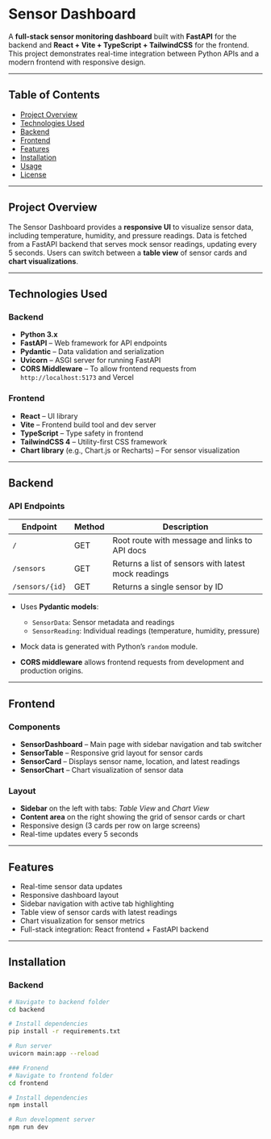 # Sensor Dashboard

A **full-stack sensor monitoring dashboard** built with **FastAPI** for the backend and **React + Vite + TypeScript + TailwindCSS** for the frontend. This project demonstrates real-time integration between Python APIs and a modern frontend with responsive design.

---

## Table of Contents

- [Project Overview](#project-overview)  
- [Technologies Used](#technologies-used)  
- [Backend](#backend)  
- [Frontend](#frontend)  
- [Features](#features)  
- [Installation](#installation)  
- [Usage](#usage)  
- [License](#license)  

---

## Project Overview

The Sensor Dashboard provides a **responsive UI** to visualize sensor data, including temperature, humidity, and pressure readings. Data is fetched from a FastAPI backend that serves mock sensor readings, updating every 5 seconds. Users can switch between a **table view** of sensor cards and **chart visualizations**.

---

## Technologies Used

### Backend
- **Python 3.x**  
- **FastAPI** – Web framework for API endpoints  
- **Pydantic** – Data validation and serialization  
- **Uvicorn** – ASGI server for running FastAPI  
- **CORS Middleware** – To allow frontend requests from `http://localhost:5173` and Vercel  

### Frontend
- **React** – UI library  
- **Vite** – Frontend build tool and dev server  
- **TypeScript** – Type safety in frontend  
- **TailwindCSS 4** – Utility-first CSS framework  
- **Chart library** (e.g., Chart.js or Recharts) – For sensor visualization  

---

## Backend

### API Endpoints

| Endpoint           | Method | Description |
|------------------|--------|-------------|
| `/`               | GET    | Root route with message and links to API docs |
| `/sensors`        | GET    | Returns a list of sensors with latest mock readings |
| `/sensors/{id}`   | GET    | Returns a single sensor by ID |

- Uses **Pydantic models**:  
  - `SensorData`: Sensor metadata and readings  
  - `SensorReading`: Individual readings (temperature, humidity, pressure)  

- Mock data is generated with Python’s `random` module.  

- **CORS middleware** allows frontend requests from development and production origins.

---

## Frontend

### Components
- **SensorDashboard** – Main page with sidebar navigation and tab switcher  
- **SensorTable** – Responsive grid layout for sensor cards  
- **SensorCard** – Displays sensor name, location, and latest readings  
- **SensorChart** – Chart visualization of sensor data  

### Layout
- **Sidebar** on the left with tabs: *Table View* and *Chart View*  
- **Content area** on the right showing the grid of sensor cards or chart  
- Responsive design (3 cards per row on large screens)  
- Real-time updates every 5 seconds  

---

## Features
- Real-time sensor data updates  
- Responsive dashboard layout  
- Sidebar navigation with active tab highlighting  
- Table view of sensor cards with latest readings  
- Chart visualization for sensor metrics  
- Full-stack integration: React frontend + FastAPI backend  

---

## Installation

### Backend
```bash
# Navigate to backend folder
cd backend

# Install dependencies
pip install -r requirements.txt

# Run server
uvicorn main:app --reload

### Fronend
# Navigate to frontend folder
cd frontend

# Install dependencies
npm install

# Run development server
npm run dev
